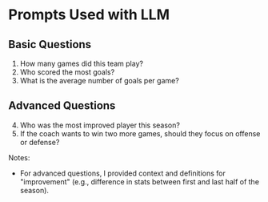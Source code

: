 # Prompts Used with LLM

## Basic Questions
1. How many games did this team play?
2. Who scored the most goals?
3. What is the average number of goals per game?

## Advanced Questions
4. Who was the most improved player this season?
5. If the coach wants to win two more games, should they focus on offense or defense?

Notes:
- For advanced questions, I provided context and definitions for "improvement" (e.g., difference in stats between first and last half of the season).
